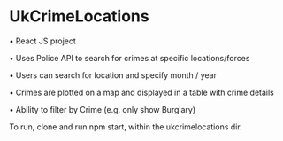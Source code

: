 # UkCrimeLocations

• React JS project

• Uses Police API to search for crimes at specific locations/forces

• Users can search for location and specify month / year

• Crimes are plotted on a map and displayed in a table with crime details

• Ability to filter by Crime (e.g. only show Burglary)

To run, clone and run npm start, within the ukcrimelocations dir.
